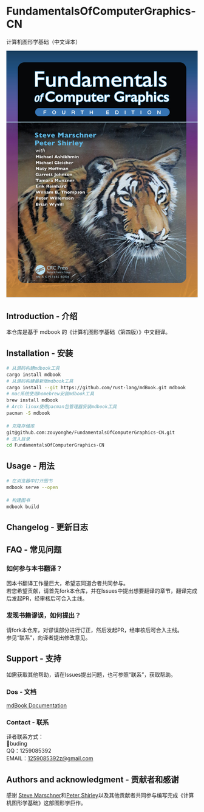 # FundamentalsOfComputerGraphics-CN

计算机图形学基础（中文译本）

![](src/img/cover.png)

## Introduction - 介绍

本仓库是基于 mdbook 的《计算机图形学基础（第四版）》中文翻译。

## Installation - 安装

```bash
# 从源码构建mdbook工具
cargo install mdbook
# 从源码构建最新版mdbook工具
cargo install --git https://github.com/rust-lang/mdBook.git mdbook
# mac系统使用homebrew安装mdbook工具
brew install mdbook
# Arch linux使用pacman包管理器安装mdbook工具
pacman -S mdbook

# 克隆存储库
git@github.com:zouyonghe/FundamentalsOfComputerGraphics-CN.git
# 进入目录
cd FundamentalsOfComputerGraphics-CN
```

## Usage - 用法

```bash
# 在浏览器中打开图书
mdbook serve --open

# 构建图书
mdbook build
```

## Changelog - 更新日志

## FAQ - 常见问题

### 如何参与本书翻译？

因本书翻译工作量巨大，希望志同道合者共同参与。\
若您希望贡献，请首先fork本仓库，并在Issues中提出想要翻译的章节，翻译完成后发起PR，经审核后可合入主线。

### 发现书籍谬误，如何提出？

请fork本仓库，对谬误部分进行订正，然后发起PR，经审核后可合入主线。\
参见“联系”，向译者提出修改意见。

## Support - 支持

如需获取其他帮助，请在Issues提出问题，也可参照“联系”，获取帮助。

### Dos - 文档

[mdBook Documentation](https://rust-lang.github.io/mdBook/)

### Contact - 联系

译者联系方式：\
🍮buding\
QQ：1259085392\
EMAIL：1259085392z@gmail.com

## Authors and acknowledgment - 贡献者和感谢

感谢 [Steve Marschner](https://www.cs.cornell.edu/\~srm/)和[Peter Shirley](https://www.petershirley.com/)以及其他贡献者共同参与编写完成《计算机图形学基础》这部图形学巨作。
